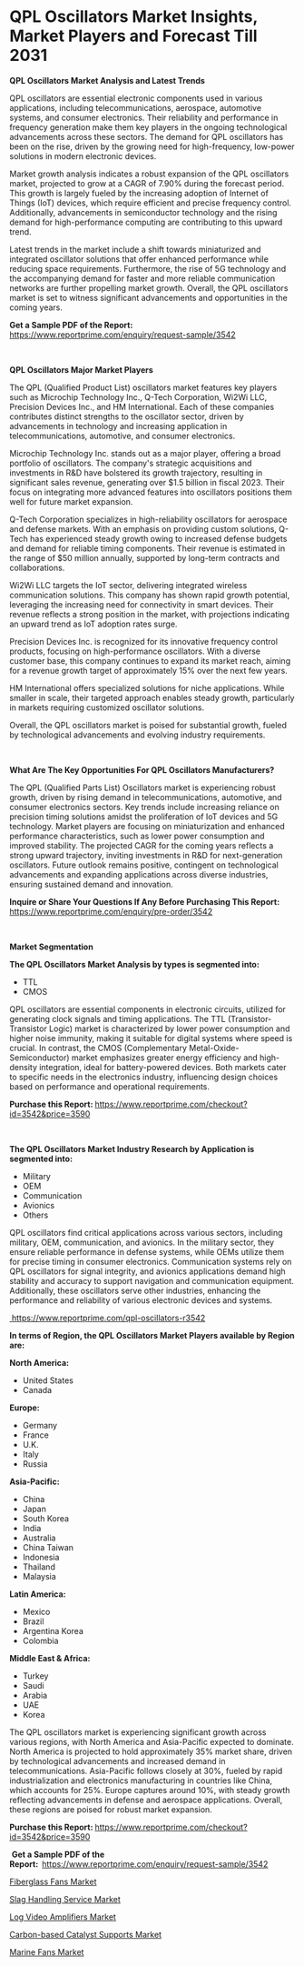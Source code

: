 <p><h1>QPL Oscillators Market Insights, Market Players and Forecast Till 2031</h1></p><p><strong>QPL Oscillators Market Analysis and Latest Trends</strong></p>
<p><p>QPL oscillators are essential electronic components used in various applications, including telecommunications, aerospace, automotive systems, and consumer electronics. Their reliability and performance in frequency generation make them key players in the ongoing technological advancements across these sectors. The demand for QPL oscillators has been on the rise, driven by the growing need for high-frequency, low-power solutions in modern electronic devices.</p><p>Market growth analysis indicates a robust expansion of the QPL oscillators market, projected to grow at a CAGR of 7.90% during the forecast period. This growth is largely fueled by the increasing adoption of Internet of Things (IoT) devices, which require efficient and precise frequency control. Additionally, advancements in semiconductor technology and the rising demand for high-performance computing are contributing to this upward trend.</p><p>Latest trends in the market include a shift towards miniaturized and integrated oscillator solutions that offer enhanced performance while reducing space requirements. Furthermore, the rise of 5G technology and the accompanying demand for faster and more reliable communication networks are further propelling market growth. Overall, the QPL oscillators market is set to witness significant advancements and opportunities in the coming years.</p></p>
<p><strong>Get a Sample PDF of the Report:&nbsp;</strong> <a href="https://www.reportprime.com/enquiry/request-sample/3542">https://www.reportprime.com/enquiry/request-sample/3542</a></p>
<p>&nbsp;</p>
<p><strong>QPL Oscillators Major Market Players</strong></p>
<p><p>The QPL (Qualified Product List) oscillators market features key players such as Microchip Technology Inc., Q-Tech Corporation, Wi2Wi LLC, Precision Devices Inc., and HM International. Each of these companies contributes distinct strengths to the oscillator sector, driven by advancements in technology and increasing application in telecommunications, automotive, and consumer electronics.</p><p>Microchip Technology Inc. stands out as a major player, offering a broad portfolio of oscillators. The company's strategic acquisitions and investments in R&D have bolstered its growth trajectory, resulting in significant sales revenue, generating over $1.5 billion in fiscal 2023. Their focus on integrating more advanced features into oscillators positions them well for future market expansion.</p><p>Q-Tech Corporation specializes in high-reliability oscillators for aerospace and defense markets. With an emphasis on providing custom solutions, Q-Tech has experienced steady growth owing to increased defense budgets and demand for reliable timing components. Their revenue is estimated in the range of $50 million annually, supported by long-term contracts and collaborations.</p><p>Wi2Wi LLC targets the IoT sector, delivering integrated wireless communication solutions. This company has shown rapid growth potential, leveraging the increasing need for connectivity in smart devices. Their revenue reflects a strong position in the market, with projections indicating an upward trend as IoT adoption rates surge.</p><p>Precision Devices Inc. is recognized for its innovative frequency control products, focusing on high-performance oscillators. With a diverse customer base, this company continues to expand its market reach, aiming for a revenue growth target of approximately 15% over the next few years.</p><p>HM International offers specialized solutions for niche applications. While smaller in scale, their targeted approach enables steady growth, particularly in markets requiring customized oscillator solutions.</p><p>Overall, the QPL oscillators market is poised for substantial growth, fueled by technological advancements and evolving industry requirements.</p></p>
<p>&nbsp;</p>
<p><strong>What Are The Key Opportunities For QPL Oscillators Manufacturers?</strong></p>
<p><p>The QPL (Qualified Parts List) Oscillators market is experiencing robust growth, driven by rising demand in telecommunications, automotive, and consumer electronics sectors. Key trends include increasing reliance on precision timing solutions amidst the proliferation of IoT devices and 5G technology. Market players are focusing on miniaturization and enhanced performance characteristics, such as lower power consumption and improved stability. The projected CAGR for the coming years reflects a strong upward trajectory, inviting investments in R&D for next-generation oscillators. Future outlook remains positive, contingent on technological advancements and expanding applications across diverse industries, ensuring sustained demand and innovation.</p></p>
<p><strong>Inquire or Share Your Questions If Any Before Purchasing This Report:</strong> <a href="https://www.reportprime.com/enquiry/pre-order/3542">https://www.reportprime.com/enquiry/pre-order/3542</a></p>
<p>&nbsp;</p>
<p><strong>Market Segmentation</strong></p>
<p><strong>The QPL Oscillators Market Analysis by types is segmented into:</strong></p>
<p><ul><li>TTL</li><li>CMOS</li></ul></p>
<p><p>QPL oscillators are essential components in electronic circuits, utilized for generating clock signals and timing applications. The TTL (Transistor-Transistor Logic) market is characterized by lower power consumption and higher noise immunity, making it suitable for digital systems where speed is crucial. In contrast, the CMOS (Complementary Metal-Oxide-Semiconductor) market emphasizes greater energy efficiency and high-density integration, ideal for battery-powered devices. Both markets cater to specific needs in the electronics industry, influencing design choices based on performance and operational requirements.</p></p>
<p><strong>Purchase this Report:&nbsp;</strong><a href="https://www.reportprime.com/checkout?id=3542&price=3590">https://www.reportprime.com/checkout?id=3542&price=3590</a></p>
<p>&nbsp;</p>
<p><strong>The QPL Oscillators Market Industry Research by Application is segmented into:</strong></p>
<p><ul><li>Military</li><li>OEM</li><li>Communication</li><li>Avionics</li><li>Others</li></ul></p>
<p><p>QPL oscillators find critical applications across various sectors, including military, OEM, communication, and avionics. In the military sector, they ensure reliable performance in defense systems, while OEMs utilize them for precise timing in consumer electronics. Communication systems rely on QPL oscillators for signal integrity, and avionics applications demand high stability and accuracy to support navigation and communication equipment. Additionally, these oscillators serve other industries, enhancing the performance and reliability of various electronic devices and systems.</p></p>
<p><a href="https://www.reportprime.com/qpl-oscillators-r3542">&nbsp;https://www.reportprime.com/qpl-oscillators-r3542</a></p>
<p><strong>In terms of Region, the QPL Oscillators Market Players available by Region are:</strong></p>
<p>
    <p> <strong> North America: </strong>
        <ul>
            <li>United States</li>
            <li>Canada</li>
        </ul>
        </p> 
    <p> <strong> Europe: </strong>
        <ul>
            <li>Germany</li>
            <li>France</li>
            <li>U.K.</li>
            <li>Italy</li>
            <li>Russia</li>
        </ul>
        </p> 
    <p> <strong> Asia-Pacific: </strong>
        <ul>
            <li>China</li>
            <li>Japan</li>
            <li>South Korea</li>
            <li>India</li>
            <li>Australia</li>
            <li>China Taiwan</li>
            <li>Indonesia</li>
            <li>Thailand</li>
            <li>Malaysia</li>
        </ul>
        </p> 
    <p> <strong> Latin America: </strong>
        <ul>
            <li>Mexico</li>
            <li>Brazil</li>
            <li>Argentina Korea</li>
            <li>Colombia</li>
        </ul>
        </p> 
    <p> <strong> Middle East & Africa: </strong>
        <ul>
            <li>Turkey</li>
            <li>Saudi</li>
            <li>Arabia</li>
            <li>UAE</li>
            <li>Korea</li>
        </ul>
    </p>
    </p>
<p><p>The QPL oscillators market is experiencing significant growth across various regions, with North America and Asia-Pacific expected to dominate. North America is projected to hold approximately 35% market share, driven by technological advancements and increased demand in telecommunications. Asia-Pacific follows closely at 30%, fueled by rapid industrialization and electronics manufacturing in countries like China, which accounts for 25%. Europe captures around 10%, with steady growth reflecting advancements in defense and aerospace applications. Overall, these regions are poised for robust market expansion.</p></p>
<p><strong>Purchase this Report: </strong><a href="https://www.reportprime.com/checkout?id=3542&price=3590">https://www.reportprime.com/checkout?id=3542&price=3590</a></p>
<p>&nbsp;<strong>Get a Sample PDF of the Report:&nbsp;&nbsp;</strong><a href="https://www.reportprime.com/enquiry/request-sample/3542">https://www.reportprime.com/enquiry/request-sample/3542</a></p>
<p><strong></strong></p>
<p><p><a href="https://www.linkedin.com/pulse/what-emerging-market-trends-fiberglass-fans-detailed-overview-3xzjc?trackingId=hEvVJCDdTAmkWE%2FfRAZ4Rg%3D%3D">Fiberglass Fans Market</a></p><p><a href="https://issuu.com/reportprime-2/docs/slag-handling-service-market-size-2_81c9df0fc4e8d4">Slag Handling Service Market</a></p><p><a href="https://github.com/SamiaHussain82/Market-Research-Report-List-1/blob/main/log-video-amplifiers-market.md">Log Video Amplifiers Market</a></p><p><a href="https://issuu.com/reportprime-2/docs/carbon-based-catalyst-supports-mark_c3ce5d48111506">Carbon-based Catalyst Supports Market</a></p><p><a href="https://www.linkedin.com/pulse/global-marine-fans-industry-types-applications-market-players-lpdwc?trackingId=3E2666FWS3eeJkOSZZ1jLg%3D%3D">Marine Fans Market</a></p></p>